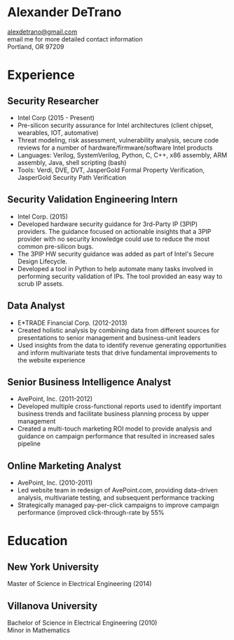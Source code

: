 # Alexander DeTrano  
alexdetrano@gmail.com  
email me for more detailed contact information  
Portland, OR 97209  

# Experience
## Security Researcher
* Intel Corp (2015 - Present)
* Pre-silicon security assurance for Intel architectures (client chipset, wearables, IOT, automative)
* Threat modeling, risk assessment, vulnerability analysis, secure code reviews for a number of hardware/firmware/software Intel products
* Languages: Verilog, SystemVerilog, Python, C, C++, x86 assembly, ARM assembly, Java, shell scripting (bash)
* Tools: Verdi, DVE, DVT, JasperGold Formal Property Verification, JasperGold Security Path Verification

## Security Validation Engineering Intern
* Intel Corp. (2015)
* Developed hardware security guidance for 3rd-Party IP (3PIP) providers.  The guidance focused on actionable insights that a 3PIP provider with no security knowledge could use to reduce the most common pre-silicon bugs.
* The 3PIP HW security guidance was added as part of Intel's Secure Design Lifecycle.
* Developed a tool in Python to help automate many tasks involved in performing security validation of IPs.  The tool provided an easy way to scrub IP assets.

## Data Analyst
* E\*TRADE Financial Corp. (2012-2013)
* Created holistic analysis by combining data from different sources for presentations to senior management and business-unit leaders
* Used insights from the data to identify revenue generating opportunities and inform multivariate tests that drive fundamental improvements to the website experience

## Senior Business Intelligence Analyst
* AvePoint, Inc. (2011-2012)
* Developed multiple cross-functional reports used to identify important business trends and facilitate business planning process by upper management
* Created a multi-touch marketing ROI model to provide analysis and guidance on campaign performance that resulted in increased sales pipeline

## Online Marketing Analyst
* AvePoint, Inc. (2010-2011)
* Led website team in redesign of AvePoint.com, providing data-driven analysis, multivariate testing, and subsequent performance tracking
* Strategically managed pay-per-click campaigns to improve campaign performance (improved click-through-rate by 55%

# Education
## New York University
Master of Science in Electrical Engineering (2014) 
## Villanova University
Bachelor of Science in Electrical Engineering (2010)     
Minor in Mathematics
